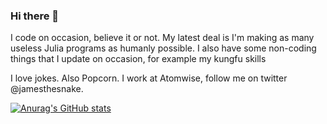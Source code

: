 ### Hi there 👋

<!--
**jamesthesnake/jamesthesnake** is a ✨ _special_ ✨ repository because its `README.md` (this file) appears on your GitHub profile.

Here are some ideas to get you started:

- 🔭 I’m currently working on ...
- 🌱 I’m currently learning ...
- 👯 I’m looking to collaborate on ...
- 🤔 I’m looking for help with ...
- 💬 Ask me about ...
- 📫 How to reach me: ...
- 😄 Pronouns: ...
- ⚡ Fun fact: ...
-->



I code on occasion, believe it or not. My latest deal is I'm making as many useless Julia programs as humanly possible. I also have some non-coding things that I update on occasion, for example my kungfu skills

I love jokes. Also Popcorn. I work at Atomwise, follow me on twitter @jamesthesnake. 

[![Anurag's GitHub stats](https://github-readme-stats.vercel.app/api?username=jamesthesnake)](https://github.com/anuraghazra/github-readme-stats)

